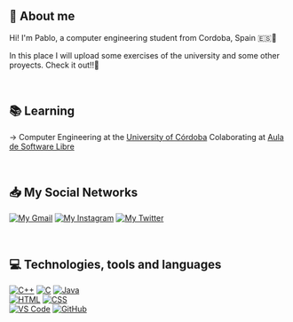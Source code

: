 ## 👤 About me
Hi! I'm Pablo, a computer engineering student from Cordoba, Spain 🇪🇸📍

In this place I will upload some exercises of the university and some other proyects. Check it out!!👾

<br>

## 📚 Learning 

-> Computer Engineering at the [University of Córdoba](http://www.uco.es/)
Colaborating at [Aula de Software Libre](https://www.uco.es/aulasoftwarelibre/)

<br>

## 📥 My Social Networks

[![My Gmail](https://img.shields.io/badge/-GMAIL-D14836?style=for-the-badge&logo=gmail&logoColor=white)](https://mail.google.com/mail/u/0/?tab=rm&ogbl#inbox?compose=CllgCJvlHfDCTstnxNWHWJCZJnMPzqpCpcDjtlGVzLKRxRwspKbQzTBBRRhGXMPFcDVDMsdpbFL)
[![My Instagram](https://img.shields.io/badge/-INSTAGRAM-9718D6?style=for-the-badge&logo=instagram&logoColor=white)](https://www.instagram.com/paiba_/)
[![My Twitter](https://img.shields.io/badge/-TWITTER-0CA0CB?style=for-the-badge&logo=twitter&logoColor=white)](https://twitter.com/paiba_)

<br>

## 💻 Technologies, tools and languages

  [![C++](https://img.shields.io/badge/C%2B%2B-00599C?style=for-the-badge&logo=c%2B%2B&logoColor=white)]()
  [![C](https://img.shields.io/badge/C-00599C?style=for-the-badge&logo=c&logoColor=white)]()
  [![Java](https://img.shields.io/badge/C-00599C?style=for-the-badge&logo=c&logoColor=white)]()
  <br>
  [![HTML](https://img.shields.io/badge/HTML-F16616?style=for-the-badge&logo=HTML&logoColor=white)]()
  [![CSS](https://img.shields.io/badge/CSS-24A2E9?style=for-the-badge&logo=CSS&logoColor=white)]()
  <br>
  [![VS Code](https://img.shields.io/badge/VSCode-2490D5?style=for-the-badge&logo=visual-studio-code&logoColor=white)]()
  [![GitHub](https://img.shields.io/badge/GitHub-000000?style=for-the-badge&logo=github&logoColor=white)]()

<br>

